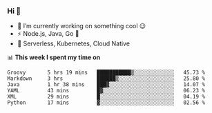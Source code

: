 ### Hi 👋

<!--
**nodejh/nodejh** is a ✨ _special_ ✨ repository because its `README.md` (this file) appears on your GitHub profile.

Here are some ideas to get you started:

- 🔭 I’m currently working on ...
- 🌱 I’m currently learning ...
- 👯 I’m looking to collaborate on ...
- 🤔 I’m looking for help with ...
- 💬 Ask me about ...
- 📫 How to reach me: ...
- 😄 Pronouns: ...
- ⚡ Fun fact: ...
-->

- 🔭 I’m currently working on something cool :wink:
- ⚡ Node.js, Java, Go :thought_balloon:
- 🤖 Serverless, Kubernetes, Cloud Native

📊 **This week I spent my time on**

<!--START_SECTION:waka-->

```text
Groovy       5 hrs 19 mins   ███████████▒░░░░░░░░░░░░░   45.73 %
Markdown     3 hrs           ██████▒░░░░░░░░░░░░░░░░░░   25.80 %
Java         1 hr 38 mins    ███▓░░░░░░░░░░░░░░░░░░░░░   14.07 %
YAML         43 mins         █▓░░░░░░░░░░░░░░░░░░░░░░░   06.23 %
XML          29 mins         █░░░░░░░░░░░░░░░░░░░░░░░░   04.19 %
Python       17 mins         ▓░░░░░░░░░░░░░░░░░░░░░░░░   02.56 %
```

<!--END_SECTION:waka-->


<!--
:traffic_light: **Visitors**

![visitors](https://visitor-badge.glitch.me/badge?page_id=nodejh.nodejh)
-->
